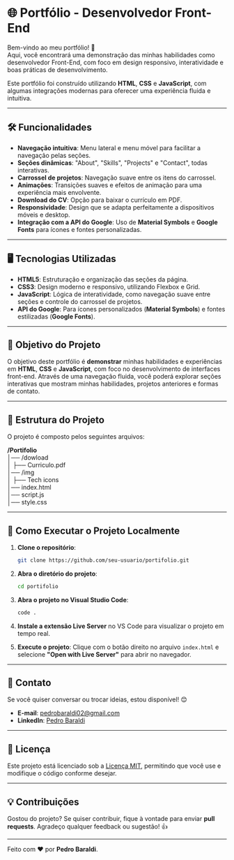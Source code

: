 # 🌐 **Portfólio - Desenvolvedor Front-End**

Bem-vindo ao meu portfólio! 🎉  
Aqui, você encontrará uma demonstração das minhas habilidades como desenvolvedor Front-End, com foco em design responsivo, interatividade e boas práticas de desenvolvimento.

Este portfólio foi construído utilizando **HTML**, **CSS** e **JavaScript**, com algumas integrações modernas para oferecer uma experiência fluida e intuitiva.

---

## 🛠️ **Funcionalidades**

- **Navegação intuitiva**: Menu lateral e menu móvel para facilitar a navegação pelas seções.
- **Seções dinâmicas**: "About", "Skills", "Projects" e "Contact", todas interativas.
- **Carrossel de projetos**: Navegação suave entre os itens do carrossel.
- **Animações**: Transições suaves e efeitos de animação para uma experiência mais envolvente.
- **Download do CV**: Opção para baixar o currículo em PDF.
- **Responsividade**: Design que se adapta perfeitamente a dispositivos móveis e desktop.
- **Integração com a API do Google**: Uso de **Material Symbols** e **Google Fonts** para ícones e fontes personalizadas.

---

## 🖥️ **Tecnologias Utilizadas**

- **HTML5**: Estruturação e organização das seções da página.
- **CSS3**: Design moderno e responsivo, utilizando Flexbox e Grid.
- **JavaScript**: Lógica de interatividade, como navegação suave entre seções e controle do carrossel de projetos.
- **API do Google**: Para ícones personalizados (**Material Symbols**) e fontes estilizadas (**Google Fonts**).

---

## 🎯 **Objetivo do Projeto**

O objetivo deste portfólio é **demonstrar** minhas habilidades e experiências em **HTML**, **CSS** e **JavaScript**, com foco no desenvolvimento de interfaces front-end. Através de uma navegação fluida, você poderá explorar seções interativas que mostram minhas habilidades, projetos anteriores e formas de contato.

---

## 📂 **Estrutura do Projeto**

O projeto é composto pelos seguintes arquivos:

**/Portifolio**
<br>│── /dowload
<br>│   ├── Curriculo.pdf
<br>│── /img
<br>│   ├── Tech icons  
│── index.html
<br>│── script.js
<br>│── style.css

---

## 🚀 **Como Executar o Projeto Localmente**

1. **Clone o repositório**:
    ```bash
    git clone https://github.com/seu-usuario/portifolio.git
    ```

2. **Abra o diretório do projeto**:
    ```bash
    cd portifolio
    ```

3. **Abra o projeto no Visual Studio Code**:
    ```bash
    code .
    ```

4. **Instale a extensão Live Server** no VS Code para visualizar o projeto em tempo real.

5. **Execute o projeto**:
    Clique com o botão direito no arquivo `index.html` e selecione **"Open with Live Server"** para abrir no navegador.

---

## 💬 **Contato**

Se você quiser conversar ou trocar ideias, estou disponível! 😊

- **E-mail**: [pedrobaraldi02@gmail.com](mailto:pedrobaraldi02@gmail.com)
- **LinkedIn**: [Pedro Baraldi](https://www.linkedin.com/in/pedro-baraldi-sa/)

---

## 📝 **Licença**

Este projeto está licenciado sob a [Licença MIT](https://opensource.org/licenses/MIT), permitindo que você use e modifique o código conforme desejar.

---

## 💡 **Contribuições**

Gostou do projeto? Se quiser contribuir, fique à vontade para enviar **pull requests**. Agradeço qualquer feedback ou sugestão! 👍

---

Feito com ❤️ por **Pedro Baraldi**.
